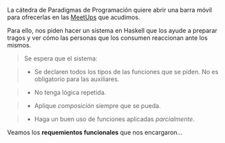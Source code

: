 La cátedra de Paradigmas de Programación quiere abrir una barra móvil para ofrecerlas en las [MeetUps](http://www.meetup.com/es-ES/) que acudimos.

Para ello, nos piden hacer un sistema en Haskell que los ayude a preparar tragos y ver cómo las personas que los consumen reaccionan ante los mismos.

> Se espera que el sistema:

> - Se declaren todos los tipos de las funciones que se piden. No es obligatorio para las auxiliares.

> - No tenga lógica repetida.

> - Aplique _composición_ siempre que se pueda.

> - Haga un buen uso de funciones aplicadas _parcialmente_.

Veamos los **requemientos funcionales** que nos encargaron...